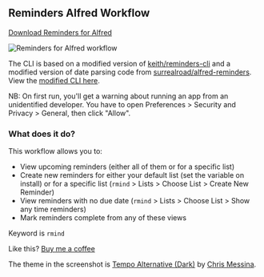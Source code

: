 ## Reminders Alfred Workflow

[Download Reminders for Alfred](https://github.com/rknightuk/alfred-workflows/raw/main/workflows/reminders/reminders.alfredworkflow)

![Reminders for Alfred workflow](src/screenshot.png)

The CLI is based on a modified version of [keith/reminders-cli](https://github.com/keith/reminders-cli) and a modified version of date parsing code from [surrealroad/alfred-reminders](https://github.com/surrealroad/alfred-reminders). View the [modified CLI here](https://github.com/rknightuk/alfred-reminders-helper).

NB: On first run, you'll get a warning about running an app from an unidentified developer. You have to open Preferences > Security and Privacy > General, then click "Allow".

### What does it do?

This workflow allows you to:

- View upcoming reminders (either all of them or for a specific list)
- Create new reminders for either your default list (set the variable on install) or for a specific list (`rmind` > Lists > Choose List > Create New Reminder)
- View reminders with no due date (`rmind` > Lists > Choose List > Show any time reminders)
- Mark reminders complete from any of these views

Keyword is `rmind`

Like this? [Buy me a coffee](https://monzo.me/robbknight)

The theme in the screenshot is [Tempo Alternative (Dark)](https://github.com/chrismessina/alfred-theme-tempo#tempo-alternative-dark) by [Chris Messina](https://github.com/chrismessina).
